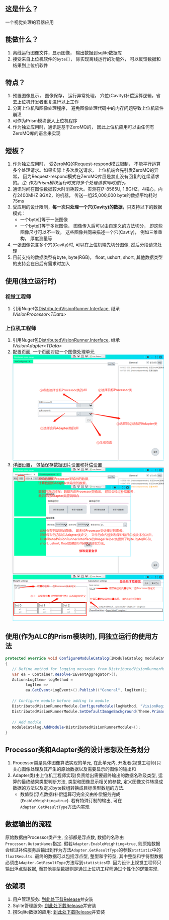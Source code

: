 ## 这是什么？
一个视觉处理的容器应用

## 能做什么？
1. 离线运行图像文件，显示图像， 输出数据到sqlite数据库
2. 接受来自上位机软件的`byte[]`， 除实现离线运行的功能外， 可以反馈数据和结果到上位机软件

## 特点？
1. 预置图像显示， 图像保存， 运行异常处理， 穴位(Cavity)补偿运算逻辑，省去上位机开发者重复进行以上工作
2. 分离上位机和图像处理程序， 避免图像处理代码中的内存问题导致上位机软件崩溃
3. 可作为Prism模块嵌入上位机程序
4. 作为独立应用时，通讯是基于ZeroMQ的， 因此上位机应用可以由任何有ZeroMQ库的语言来实现

## 短板？
1. 作为独立应用时， 受ZeroMQ的Request-respond模式限制， 不能平行运算多个处理请求。如果实际上多次发送请求， 上位机端会先引发ZeroMQ的异常， 因为Request-respond模式在ZeroMQ库层是禁止没有回复的连续请求的。*注: 作为Prism模块运行时支持多个处理请求同时进行。*
2. 通讯时间在图像数据较大时消耗较大。实测在i7-8565U, 1.8GHZ，4核心，内存2400MHZ 8GX2，的机器， 传送一组25,000,000 byte的数据平均耗时75ms
3. 受应用的设计限制，**每一次只处理一个穴(Cavity)的数据**，只支持以下的数据模式：
   - 一个byte[]等于一张图像
   - 一个byte[]等于多张图像， 图像传入后可以由自定义的方法切分， 即这些图像尺寸可以不一致。 这些图像共同来描述一个穴(Cavtiy)， 例如三维重构， 厚度测量等
4. 一张图像包含多个穴(Cavity)时, 可以在上位机端先切分图像, 然后分段请求处理
5. 目前支持的数据类型有byte, byte(RGB)， float, ushort, short, 其他数据类型的支持会在日后有需求时加入

## 使用(独立运行时)
### 视觉工程师
1. 引用Nuget包[DistributedVisionRunner.Interface](https://www.nuget.org/packages/DistributedVisionRunner.Interface/), 继承*IVisionProcessor\<TData>*
### 上位机工程师
1. 引用Nuget包[DistributedVisionRunner.Interface](https://www.nuget.org/packages/DistributedVisionRunner.Interface/), 继承*IVisionAdapter\<TData>*
2. 配置页面, 一个页面对应一个图像处理单元
![Initialize](./Images/initialize.png)
3. 详细设置， 包括保存数据图片设置和补偿设置
![Initialize](./Images/GeneralSettings.png)
![Initialize](./Images/WeightSetting.png)

## 使用(作为ALC的Prism模块时), 同独立运行的使用方法
```csharp
protected override void ConfigureModuleCatalog(IModuleCatalog moduleCatalog)
{
   // Define method for logging messages from DistributedVisionRunnerModule
   var ea = Container.Resolve<IEventAggregator>();
   Action<LogItem> logMethod =
         logItem =>
         ea.GetEvent<LogEvent>().Publish(("General", logItem));

   // Configure module before adding to module
   DistributedVisionRunnerModule.ConfigureModule(logMethod, "VisionRegion", true);
   DistributedVisionRunnerModule.SetDefaultImageBackground(Theme.PrimaryColor.R, Theme.PrimaryColor.G, Theme.PrimaryColor.B);

   // Add module
   moduleCatalog.AddModule<DistributedVisionRunnerModule>();
}
```

## Processor类和Adapter类的设计思想及任务划分
1. Processor类是具体图像算法实现的单元, 在此单元内, 开发者(视觉工程师)只关心图像处理及其产生的原始数据以及需要显示的图像的输出和
2. Adapter类(由上位机工程师实现)负责给出需要最终输出的数据名称及类型, 运算的最终结果类型判断方法, 类型和图像显示相关的参数, 定义图像文件转换成数据的方法以及定义byte数组转换成目标类型数组的方法.
   - 数值型(浮点数据)补偿运算可完全交由补偿服务完成(`EnableWeighting=true`). 若有特殊订制的输出, 可在`Adapter.GetResultType`方法内实现
   
## 数据输出的流程
原始数据由Processor类产生, 全部都是浮点数, 数据的名称由`Processor.OutputNames`指定. 假若`Adapter.EnableWeighting=true`, 则原始数据会经过补偿服务后输出到作为方法`Adapter.GetResultType`的参数`statistic`中的`floatResults`. 最终的数据可以包括浮点型, 整型和字符型, 其中整型和字符型数据必须由`Adapter.GetResultType`方法写到`statistics`中. 因为设计上视觉工程师只输出浮点型数据, 而其他类型数据则是通过上位机工程师通过个性化的逻辑实现.
## 依赖项
1. 用户管理服务: [到此处下载Release](https://gitee.com/believingheart/cygia-user-management/releases/1.0.0)并安装
2. Sqlite管理服务: [到此处下载Release](https://gitee.com/believingheart/cygia-sqlite-access-service/releases/V1.0.1)并安装
3. 捞Sqlite数据的应用: [到此处下载Release](https://gitee.com/believingheart/DataLog/releases/1.1.5.0)并安装

